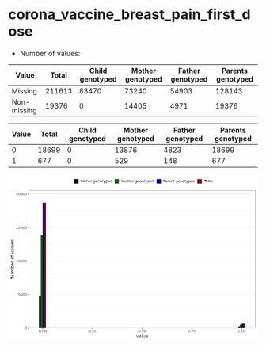 # corona_vaccine_breast_pain_first_dose
- Number of values:

| Value | Total | Child genotyped | Mother genotyped | Father genotyped | Parents genotyped |
| ----- | ----- | --------------- | ---------------- | ---------------- |---------------- |
| Missing | 211613 | 83470 | 73240 | 54903 | 128143 |
| Non-missing | 19376 | 0 | 14405 | 4971 | 19376 |

| Value | Total | Child genotyped | Mother genotyped | Father genotyped | Parents genotyped |
| ----- | ----- | --------------- | ---------------- | ---------------- |---------------- |
| 0 | 18699 | 0 | 13876 | 4823 | 18699 |
| 1 | 677 | 0 | 529 | 148 | 677 |



![](corona_vaccine_breast_pain_first_dose_n.png)



